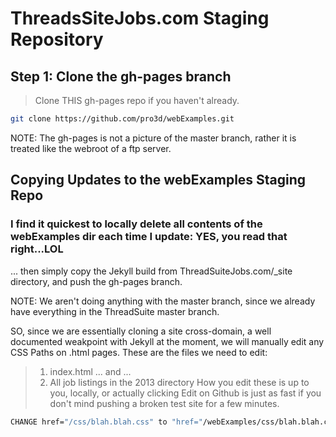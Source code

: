 # ThreadsSiteJobs.com Staging Repository

## Step 1: Clone the gh-pages branch

 > Clone THIS gh-pages repo if you haven't already.
```bash
git clone https://github.com/pro3d/webExamples.git
```

NOTE: The gh-pages is not a picture of the master branch, rather it is treated like the webroot of a ftp server.

## Copying Updates to the webExamples Staging Repo
### I find it quickest to locally delete all contents of the webExamples dir each time I update: YES, you read that right...LOL
... then simply copy the Jekyll build from ThreadSuiteJobs.com/_site directory, and push the gh-pages branch.

NOTE: We aren't doing anything with the master branch, since we already have everything in the ThreadSuite master branch.

SO, since we are essentially cloning a site cross-domain, a well documented weakpoint with Jekyll at the moment, we will manually edit any CSS Paths on .html pages.
These are the files we need to edit:

 >1. index.html
 > ... and ...
 >2. All job listings in the 2013 directory
How you edit these is up to you, locally, or actually clicking Edit on Github is just as fast if you don't mind pushing a broken test site for a few minutes.
```bash
CHANGE href="/css/blah.blah.css" to "href="/webExamples/css/blah.blah.css" to match the gh-pages path.
```
